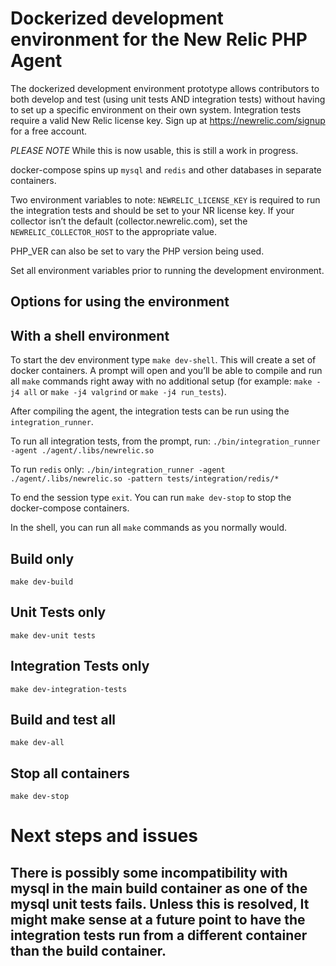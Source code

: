 # Dockerized development environment for the New Relic PHP Agent

The dockerized development environment prototype allows contributors to both develop and test (using unit tests AND integration tests) without having to set up a specific environment on their own system.  Integration tests require  a valid New Relic license key. Sign up at https://newrelic.com/signup for a free account.

*PLEASE NOTE* While this is now usable, this is still a work in progress.

docker-compose spins up `mysql` and `redis` and other databases in separate containers.

Two environment variables to note:
`NEWRELIC_LICENSE_KEY` is required to run the integration tests and should be set to your NR license key.
If your collector isn’t the default (collector.newrelic.com), set the `NEWRELIC_COLLECTOR_HOST` to the appropriate value.

PHP_VER can also be set to vary the PHP version being used.

Set all environment variables prior to running the development environment.  

## Options for using the environment

## With a shell environment

To start the dev environment type `make dev-shell`.  This will create a set of docker containers.
A prompt will open and you’ll be able to compile and run all `make` commands right away with no additional setup (for example: `make -j4 all` or `make -j4 valgrind` or `make -j4 run_tests`).

After compiling the agent, the integration tests can be run using the `integration_runner`.

To run all integration tests, from the prompt, run: `./bin/integration_runner -agent ./agent/.libs/newrelic.so`

To run `redis` only: `./bin/integration_runner -agent ./agent/.libs/newrelic.so -pattern tests/integration/redis/*`

To end the session type `exit`.  You can run `make dev-stop` to stop the docker-compose containers.

In the shell, you can run all `make` commands as you normally would.

## Build only

`make dev-build`

## Unit Tests only

`make dev-unit tests`

## Integration Tests only

`make dev-integration-tests`

## Build and test all

`make dev-all`

## Stop all containers

`make dev-stop`

# Next steps and issues

## There is possibly some incompatibility with mysql in the main build container as one of the mysql unit tests fails.  Unless this is resolved, It might make sense at a future point to have the integration tests run from a different container than the build container.

